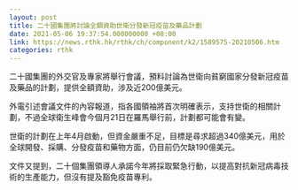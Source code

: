 ```yaml
---
layout: post
title: 二十國集團將討論全額資助世衛分發新冠疫苗及藥品計劃
date: 2021-05-06 19:37:54.000000000 +08:00
link: https://news.rthk.hk/rthk/ch/component/k2/1589575-20210506.htm
categories: rthk
---
```


二十國集團的外交官及專家將舉行會議，預料討論為世衛向貧窮國家分發新冠疫苗及藥品的計劃，提供全額資助，涉及近200億美元。

外電引述會議文件的內容報道，指各國領袖將首次明確表示，支持世衛的相關計劃，不過全球衛生峰會今個月21日在羅馬舉行前，計劃都可能會有變。

世衛的計劃在上年4月啟動，但資金嚴重不足，目標是尋求超過340億美元，用於全球開發、採購、分發疫苗和藥物方面，仍目前仍欠缺190億美元。

文件又提到，二十個集團領導人承諾今年將採取緊急行動，以提高對抗新冠病毒技術的生產能力，但沒有提及豁免疫苗專利。
